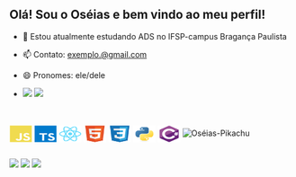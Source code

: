 ## Olá! Sou o Oséias e bem vindo ao meu perfil! 

- 🌱 Estou atualmente estudando ADS no IFSP-campus Bragança Paulista
- 📫 Contato: exemplo.@gmail.com
- 😄 Pronomes: ele/dele

- <div>
  <a href:"https://github.com/Oseias-Augusto">
  <img  height="180em" src="https://github-readme-stats.vercel.app/api?username=Oseias-Augusto&hide=prs,issues&show_icons=true&bg_color=3C2C2C&title_color=BD6A6A&text_color=7D6565&icon_color=BD6A6A"/>
  <img height="180em" src="https://github-readme-stats.vercel.app/api/top-langs/?username=Oseias-Augusto&layout=compact&langs_count=16&bg_color=3C2C2C&title_color=BD6A6A&text_color=7D6565&icon_color=BD6A6A"/>
<br>
</div>

<div style="display: inline_block"><br>
  <img align="center" alt="Rafa-Js" height="30" width="40" src="https://raw.githubusercontent.com/devicons/devicon/master/icons/javascript/javascript-plain.svg">
  <img align="center" alt="Rafa-Ts" height="30" width="40" src="https://raw.githubusercontent.com/devicons/devicon/master/icons/typescript/typescript-plain.svg">
  <img align="center" alt="Rafa-React" height="30" width="40" src="https://raw.githubusercontent.com/devicons/devicon/master/icons/react/react-original.svg">
  <img align="center" alt="Rafa-HTML" height="30" width="40" src="https://raw.githubusercontent.com/devicons/devicon/master/icons/html5/html5-original.svg">
  <img align="center" alt="Rafa-CSS" height="30" width="40" src="https://raw.githubusercontent.com/devicons/devicon/master/icons/css3/css3-original.svg">
  <img align="center" alt="Rafa-Python" height="30" width="40" src="https://raw.githubusercontent.com/devicons/devicon/master/icons/python/python-original.svg">
  <img align="center" alt="Rafa-Csharp" height="30" width="40" src="https://raw.githubusercontent.com/devicons/devicon/master/icons/csharp/csharp-original.svg">
  <img aling="right" alt="Oséias-Pikachu" scr="./pikachu.gif">
</div>

##

<div> 
  <a href="https://www.instagram.com/ze_augustofpm?igsh=ZGdlazBkMWhzcmVj" target="_blank"><img src="https://img.shields.io/badge/-Instagram-%23E4405F?style=for-the-badge&logo=instagram&logoColor=white" target="_blank"></a>
  <a href = "mailto: oseiasafpm@gmail.com"><img src="https://img.shields.io/badge/-Gmail-%23333?style=for-the-badge&logo=gmail&logoColor=white" target="_blank"></a>
  <a href="https://www.linkedin.com/in/os%C3%A9ias-augusto-ferreira-de-paula-melo-4a011a357?utm_source=share&utm_campaign=share_via&utm_content=profile&utm_medium=android_app" target="_blank"><img src="https://img.shields.io/badge/-LinkedIn-%230077B5?style=for-the-badge&logo=linkedin&logoColor=white" target="_blank"></a> 
</div>

